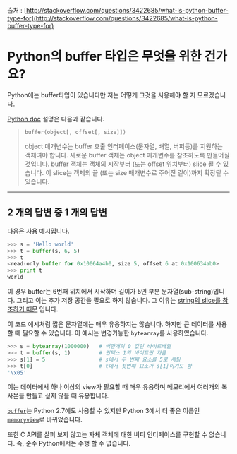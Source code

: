 출처 : [http://stackoverflow.com/questions/3422685/what-is-python-buffer-type-for](http://stackoverflow.com/questions/3422685/what-is-python-buffer-type-for)

# Python의 buffer 타입은 무엇을 위한 건가요?

Python에는 buffer타입이 있습니다만 저는 어떻게 그것을 사용해야 할 지 모르겠습니다. 

[Python doc](https://docs.python.org/ko/3/library/functions.html#buffer) 설명은 다음과 같습니다.

> `buffer(object[, offset[, size]])`
> 
> object 매개변수는 buffer 호출 인터페이스(문자열, 배열, 버퍼등)를 지원하는 객체여야 합니다. 새로운 buffer 객체는 object 매개변수를 참조하도록 만들어질 것입니다. buffer 객체는 객체의 시작부터 (또는 offset 위치부터) slice 될 수 있습니다. 이 slice는 객체의 끝 (또는 size 매개변수로 주어진 길이)까지 확장될 수 있습니다.

---
## 2 개의 답변 중 1 개의 답변

다음은 사용 예시입니다.

```python
>>> s = 'Hello world'
>>> t = buffer(s, 6, 5)
>>> t
<read-only buffer for 0x10064a4b0, size 5, offset 6 at 0x100634ab0>
>>> print t
world
```

이 경우 buffer는 6번째 위치에서 시작하며 길이가 5인 부분 문자열(sub-string)입니다. 그리고 이는 추가 저장 공간을 필요로 하지 않습니다. 그 이유는 <u>string의 slice를 참조하기 때문</u> 입니다.

이 코드 예시처럼 짧은 문자열에는 매우 유용하지는 않습니다. 하지만 큰 데이터를 사용할 때 필요할 수 있습니다. 이 예시는 변경가능한 `bytearray`를 사용하였습니다.

```python
>>> s = bytearray(1000000)   # 백만개의 0 값인 바이트배열 
>>> t = buffer(s, 1)         # 인덱스 1의 바이트만 자름
>>> s[1] = 5                 # s에서 두 번째 요소를 5로 세팅
>>> t[0]                     # t에서 첫번째 요소가 s[1]이기도 함
'\x05'
```

이는 데이터에서 하나 이상의 view가 필요할 때 매우 유용하며 메모리에서 여러개의 복사본을 만들고 싶지 않을 때 유용합니다.

[`buffer`](https://docs.python.org/ko/3/library/functions.html#buffer)는 Python 2.7에도 사용할 수 있지만 Python 3에서 더 좋은 이름인 [`memoryview`](https://docs.python.org/ko/3/library/stdtypes.html#memoryview)로 바뀌었습니다.

또한 C API를 살펴 보지 않고는 자체 객체에 대한 버퍼 인터페이스를 구현할 수 없습니다. 즉, 순수 Python에서는 수행 할 수 없습니다.
